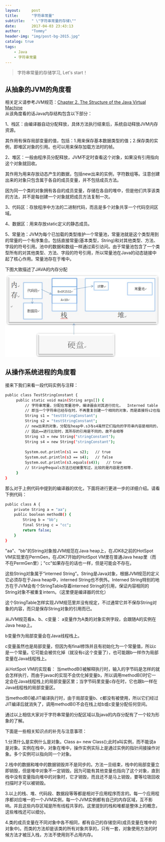 ```yaml
---
layout:     post
title:      "字符串常量"
subtitle:   " \"字符串常量的存储\""
date:       2017-04-03 23:43:13
author:     "Tommy"
header-img: "img/post-bg-2015.jpg"
catalog: true
tags:
    - Java
    - 字符串常量
---
```


> 字符串常量的存储学习, Let's start！

## 从抽象的JVM的角度看

相关定义请参考JVM规范：[Chapter 2. The Structure of the Java Virtual Machine](https://docs.oracle.com/javase/specs/jvms/se8/html/jvms-2.html#jvms-2.5)<br/>
从该角度看的话Java内存结构包含以下部分：

1、栈区：由编译器自动分配释放，具体方法执行结束后，系统自动释放JVM内存资源。

其作用有保存局部变量的值，包括：1.用来保存基本数据类型的值；2.保存类的实例，即堆区对象的引用。也可以用来保存加载方法时的帧。

2、堆区：一般由程序员分配释放，JVM不定时查看这个对象，如果没有引用指向这个对象就回收。

其作用为用来存放动态产生的数据，包括new出来的实例，字符数组等。注意创建出来的对象只包含属于各自的成员变量，并不包括成员方法。

因为同一个类的对象拥有各自的成员变量，存储在各自的堆中，但是他们共享该类的方法，并不是每创建一个对象就把成员方法复制一次。

3、代码区：存放程序中方法的二进制代码，而且是多个对象共享一个代码空间区域。

4、数据区：用来存放static定义的静态成员。

5、常量池：JVM为每个已加载的类型维护一个常量池，常量池就是这个类型用到的常量的一个有序集合。包括直接常量(基本类型，String)和对其他类型、方法、字段的符号引用。池中的数据和数组一样通过索引访问。由于常量池包含了一个类型所有的对其他类型、方法、字段的符号引用，所以常量池在Java的动态链接中起了核心作用。常量池存在于堆中。

下图大致描述了JAVA的内存分配
<img src="/img/char/char040301.png">

## 从操作系统进程的角度看

接来下我们来看一段代码实例与注释：
```sh
public class TestStringConstant {
     public static void main(String args[]) {
         // 字符串常量，分配在常量池中，编译器会对其进行优化，  Interned table
         // 即当一个字符串已经存在时，不再重复创建一个相同的对象，而是直接将s2也指向"testStringConstant".
         String s1 = "testStringConstant";   
         String s2 = "testStringConstant";
         // new出来的对象，分配在heap中.s3与s4虽然它们指向的字符串内容是相同的，但是是两个不同的对象.
         // 因此==进行比较时，其所存的引用是不同的，故不会相等
         String s3 = new String("stringConstant");      
         String s4 = new String("stringConstant");
         
         System.out.println(s1 == s2);   // true
         System.out.println(s3 == s4);   // false
         System.out.println(s3.equals(s4));   // true   
         // String中equals方法已经被重写过，比较的是内容是否相等.
     }
}
```

那么对于上例代码中提到的编译器的优化，下面将进行更进一步的详细介绍。请看下例代码：

```sh
public class A {
    private String a = "aa";
    public boolean methodB() {
        String b = "bb";
        final String c = "cc";
        return false;
    }
}
```

"aa"、"bb"的String对象按JVM规范在Java heap上，在JDK8之前的HotSpot VM实现里在PermGen，在JDK7开始的HotSpot VM里在普通Java heap里（而不在PermGen里）；"cc"如果存在的话也一样，但是可能会不存在。

这些String对象属于“interned String”。String是Java对象，根据JVM规范的定义它必须存在于Java heap中，interned String也不例外。Interned String特别的地方在于JVM会有个StringTable存着interned String的引用，保证内容相同的String对象不被重复intern。（这里便是编译器的优化）

这个StringTable怎样实现JVM规范里并没有规定，不过通常它并不保存String对象的内容，而只是保存String对象的引用而已。

从JVM规范看a、b、c变量：
a变量作为A类的对象实例字段，会跟随A的实例在Java heap上。

b变量作为局部变量会在Java线程栈上。

c变量虽然也是局部变量，但因为有final修饰并且有初始化为一个常量值，所以c是一个常量。它可能会被优化掉（就没有c这个变量了），也可能跟b一样作为局部变量在Java线程栈上。

从HotSpot VM的实现看：
当methodB()被解释执行时，输入的字节码是怎样的就会怎样执行，而由于javac的实现不会优化掉变量b，所以调用methodB()时它一定会在Java线程栈上的局部变量区里；当字节码里变量c存在时，它也跟b一样在Java线程栈的局部变量区。

当methodB()被JIT编译执行时，由于局部变量b、c都没有被使用，所以它们经过JIT编译后就消失了，调用methodB()不会在栈上给b或c变量分配任何空间。

 
通过以上相信大家对于字符串常量的分配区域以及java的内存分配有了一个较为形象的了解。

下面是一些相关知识点的补充与注意事项：

1.分清什么是实例什么是对象。Class a= new Class();此时a叫实例，而不能说a是对象。实例在栈中，对象在堆中，操作实例实际上是通过实例的指针间接操作对象。多个实例可以指向同一个对象。

2.栈中的数据和堆中的数据销毁并不是同步的。方法一旦结束，栈中的局部变量立即销毁，但是堆中对象不一定销毁。因为可能有其他变量也指向了这个对象，直到栈中没有变量指向堆中的对象时，它才销毁，而且还不是马上销毁，要等垃圾回收扫描时才可以被销毁。

3.以上的栈、堆、代码段、数据段等等都是相对于应用程序而言的。每一个应用程序都对应唯一的一个JVM实例，每一个JVM实例都有自己的内存区域，互不影响。并且这些内存区域是所有线程共享的。这里提到的栈和堆都是整体上的概念，这些堆栈还可以细分。

4.类的成员变量在不同对象中各不相同，都有自己的存储空间(成员变量在堆中的对象中)。而类的方法却是该类的所有对象共享的，只有一套，对象使用方法的时候方法才被压入栈，方法不使用则不占用内存。